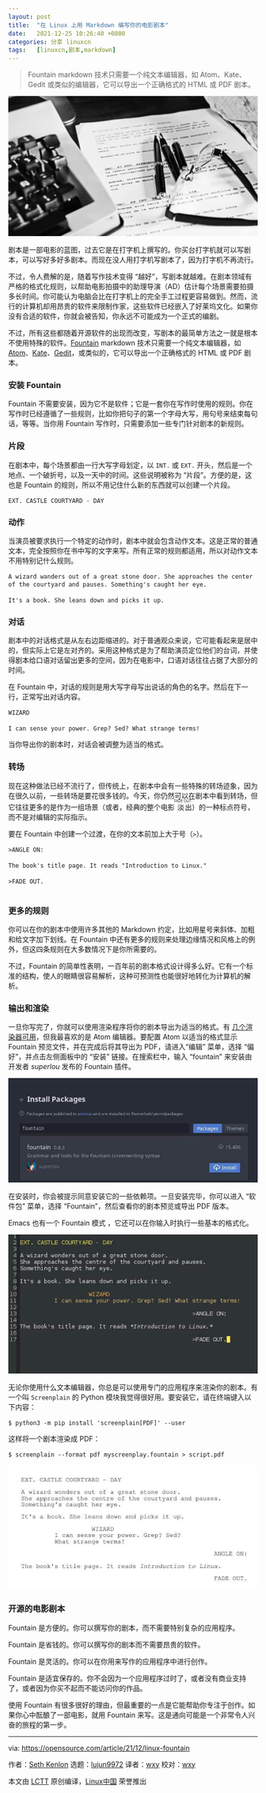 ```yaml
---
layout: post
title:	"在 Linux 上用 Markdown 编写你的电影剧本"
date:	2021-12-25 10:26:40 +0800 
categories:	分享 linuxcn 
tags:	[linuxcn,剧本,markdown]
---
```




> 
> Fountain markdown 技术只需要一个纯文本编辑器，如 Atom、Kate、Gedit 或类似的编辑器，它可以导出一个正确格式的 HTML 或 PDF 剧本。
> 
> 
> 


![](/Asserts/Images/album/202112/25/102630gl455tbmkq9lq5ty.jpg "Typewriter in the grass")


剧本是一部电影的蓝图，过去它是在打字机上撰写的。你买台打字机就可以写剧本，可以写好多好多剧本。而现在没人用打字机写剧本了，因为打字机不再流行。


不过，令人费解的是，随着写作技术变得 “越好”，写剧本就越难。在剧本领域有严格的格式化规则，以帮助电影拍摄中的助理导演（AD）估计每个场景需要拍摄多长时间。你可能认为电脑会比在打字机上的完全手工过程更容易做到。然而，流行的计算机却用昂贵的软件来限制作家，这些软件已经嵌入了好莱坞文化。如果你没有合适的软件，你就会被告知，你永远不可能成为一个正式的编剧。


不过，所有这些都随着开源软件的出现而改变，写剧本的最简单方法之一就是根本不使用特殊的软件。[Fountain](http://fountain.io) markdown 技术只需要一个纯文本编辑器，如 [Atom](https://opensource.com/article/20/12/atom)、[Kate](https://opensource.com/article/20/12/kate-text-editor)、[Gedit](https://opensource.com/article/20/12/gedit)，或类似的，它可以导出一个正确格式的 HTML 或 PDF 剧本。


### 安装 Fountain


Fountain 不需要安装，因为它不是软件；它是一套你在写作时使用的规则。你在写作时已经遵循了一些规则，比如你把句子的第一个字母大写，用句号来结束每句话，等等。当你用 Fountain 写作时，只需要添加一些专门针对剧本的新规则。


### 片段


在剧本中，每个场景都由一行大写字母划定，以 `INT.` 或 `EXT.` 开头，然后是一个地点、一个破折号，以及一天中的时间。这些说明被称为 “片段”。方便的是，这也是 Fountain 的规则，所以不用记住什么新的东西就可以创建一个片段。



```
EXT. CASTLE COURTYARD - DAY

```

### 动作


当演员被要求执行一个特定的动作时，剧本中就会包含动作文本。这是正常的普通文本，完全按照你在书中写的文字来写。所有正常的规则都适用，所以对动作文本不用特别记什么规则。



```
A wizard wanders out of a great stone door. She approaches the center of the courtyard and pauses. Something's caught her eye.

It's a book. She leans down and picks it up.

```

### 对话


剧本中的对话格式是从左右边距缩进的。对于普通观众来说，它可能看起来是居中的，但实际上它是左对齐的。采用这种格式是为了帮助演员定位他们的台词，并使得剧本给口语对话留出更多的空间，因为在电影中，口语对话往往占据了大部分的时间。


在 Fountain 中，对话的规则是用大写字母写出说话的角色的名字。然后在下一行，正常写出对话内容。



```
WIZARD

I can sense your power. Grep? Sed? What strange terms!

```

当你导出你的剧本时，对话会被调整为适当的格式。


### 转场


现在这种做法已经不流行了，但传统上，在剧本中会有一些特殊的转场迹象，因为在很久以前，一些转场是要花很多钱的。今天，你仍然可以在剧本中看到转场，但它往往更多的是作为一组场景（或者，经典的整个电影<ruby> 淡出 <rt>  FADE OUT. </rt></ruby>）的一种标点符号，而不是对编辑的实际指示。


要在 Fountain 中创建一个过渡，在你的文本前加上大于号（`>`）。



```
>ANGLE ON:

The book's title page. It reads "Introduction to Linux."

>FADE OUT.


```

### 更多的规则


你可以在你的剧本中使用许多其他的 Markdown 约定，比如用星号来斜体、加粗和给文字加下划线。在 Fountain 中还有更多的规则来处理边缘情况和风格上的例外，但这四条规则在大多数情况下是你所需要的。


不过，Fountain 的简单性表明，一百年前的剧本格式设计得多么好。它有一个标准的结构，使人的眼睛很容易解析，这种可预测性也能很好地转化为计算机的解析。


### 输出和渲染


一旦你写完了，你就可以使用渲染程序将你的剧本导出为适当的格式。有 [几个渲染器可用](https://fountain.io/apps)，但我最喜欢的是 Atom 编辑器。要配置 Atom 以适当的格式显示 Fountain 预览文件，并在完成后将其导出为 PDF，请进入“编辑” 菜单，选择 “偏好”，并点击左侧面板中的 “安装” 链接。在搜索栏中，输入 “fountain” 来安装由开发者 *superlou* 发布的 Fountain 插件。


![为 Atom 安装一个 Fountain 插件 (Seth Kenlon, CC BY-SA 4.0)](/Asserts/Images/album/202112/25/102641g968z37078657b0j.jpg "Install a Fountain plugin for Atom")


在安装时，你会被提示同意安装它的一些依赖项。一旦安装完毕，你可以进入 “软件包” 菜单，选择 “Fountain”，然后查看你的剧本预览或导出 PDF 版本。


Emacs 也有一个 Fountain 模式 ，它还可以在你输入时执行一些基本的格式化。


![Emacs 中的 Fountain 模式 (Seth Kenlon, CC BY-SA 4.0)](/Asserts/Images/album/202112/25/102641hv9mlxx5lv2eomek.jpg "Fountain-mode in Emacs")


无论你使用什么文本编辑器，你总是可以使用专门的应用程序来渲染你的剧本。有一个叫 `Screenplain` 的 Python 模块我觉得很好用。要安装它，请在终端键入以下内容：



```
$ python3 -m pip install 'screenplain[PDF]' --user

```

这样将一个剧本渲染成 PDF：



```
$ screenplain --format pdf myscreenplay.fountain > script.pdf

```

![渲染后的 Fountain 文件 (Seth Kenlon, CC BY-SA 4.0)](/Asserts/Images/album/202112/25/102642xrnsu6r7qfbv9f6r.jpg "A rendered Fountain file")


### 开源的电影剧本


Fountain 是方便的。你可以撰写你的剧本，而不需要特别复杂的应用程序。


Fountain 是省钱的。你可以撰写你的剧本而不需要昂贵的软件。


Fountain 是灵活的。你可以在你用来写作的应用程序中进行创作。


Fountain 是适宜保存的。你不会因为一个应用程序过时了，或者没有商业支持了，或者因为你买不起而不能访问你的作品。


使用 Fountain 有很多很好的理由，但最重要的一点是它能帮助你专注于创作。如果你心中酝酿了一部电影，就用 Fountain 来写。这是通向可能是一个非常令人兴奋的旅程的第一步。




---


via: <https://opensource.com/article/21/12/linux-fountain>


作者：[Seth Kenlon](https://opensource.com/users/seth) 选题：[lujun9972](https://github.com/lujun9972) 译者：[wxy](https://github.com/wxy) 校对：[wxy](https://github.com/wxy)


本文由 [LCTT](https://github.com/LCTT/TranslateProject) 原创编译，[Linux中国](https://linux.cn/) 荣誉推出
